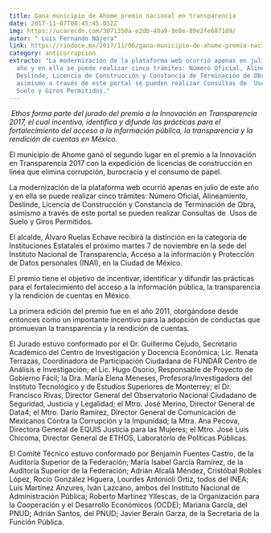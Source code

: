 ```yaml
---
title: Gana municipio de Ahome premio nacional en transparencia
date: 2017-11-07T00:45:45.052Z
img: https://ucarecdn.com/3071350a-e2db-49a9-9e8e-89e2fe687109/
autor: " Luis Fernando Nájera"
link: https://riodoce.mx/2017/11/06/gana-municipio-de-ahome-premio-nacional-en-transparencia/
category: anticorrupcion
extracto: "La modernización de la plataforma web ocurrió apenas en julio de este
  año y en ella se puede realizar cinco trámites: Número Oficial, Alineamiento,
  Deslinde, Licencia de Construcción y Constancia de Terminación de Obra,
  asimismo a través de este portal se pueden realizar Consultas de  Usos de
  Suelo y Giros Permitidos."
---
```

 *Ethos forma parte del jurado del premio a la Innovación en Transparencia 2017, el cual incentiva, identifica y difunde las prácticas para el fortalecimiento del acceso a la información pública, la transparencia y la rendición de cuentas en México.*

El municipio de Ahome ganó el segundo lugar en el premio a la Innovación en Transparencia 2017 con la expedición de licencias de construcción en línea que elimina corrupción, burocracia y el consumo de papel.

La modernización de la plataforma web ocurrió apenas en julio de este año y en ella se puede realizar cinco trámites: Número Oficial, Alineamiento, Deslinde, Licencia de Construcción y Constancia de Terminación de Obra, asimismo a través de este portal se pueden realizar Consultas de  Usos de Suelo y Giros Permitidos.

El alcalde, Álvaro Ruelas Echave recibirá la distinción en la categoría de Instituciones Estatales el próximo martes 7 de noviembre en la sede del Instituto Nacional de Transparencia, Acceso a la información y Protección de Datos personales (INAI), en la Ciudad de México.

El premio tiene el objetivo de incentivar, identificar y difundir las prácticas para el fortalecimiento del acceso a la información pública, la transparencia y la rendición de cuentas en México.

La primera edición del premio fue en el año 2011, otorgándose desde entonces como un importante incentivo para la adopción de conductas que promuevan la transparencia y la rendición de cuentas.​

El Jurado estuvo conformado por el Dr. Guillermo Cejudo, Secretario Académico del Centro de Investigación y Docencia Económica; Lic. Renata Terrazas, Coordinadora de Participación Ciudadana de FUNDAR Centro de Análisis e Investigación; el Lic. Hugo Osorio, Responsable de Proyecto de Gobierno Fácil; la Dra. María Elena Meneses, Profesora/Investigadora del Instituto Tecnológico y de Estudios Superiores de Monterrey; el Dr. Francisco Rivas, Director General del Observatorio Nacional Ciudadano de Seguridad, Justicia y Legalidad; el Mtro. José Merino, Director General de Data4; el Mtro. Darío Ramírez, Director General de Comunicación de Mexicanos Contra la Corrupción y la Impunidad; la Mtra. Ana Pecova, Directora General de EQUIS Justicia para las Mujeres; el Mtro. José Luis Chicoma, Director General de ETHOS, Laboratorio de Políticas Públicas.

El Comité Técnico estuvo conformado por Benjamín Fuentes Castro, de la Auditoría Superior de la Federación; María Isabel García Ramírez, de la Auditoría Superior de la Federación; Adrián Alcalá Méndez, Cristóbal Robles López, ​Rocío González Higuera, Lourdes Antonioli Ortiz, todos del INEA; Luis Martínez Anzures, Iván Lazcano, ambos del Instituto Nacional de Administración Pública; Roberto Martínez Yllescas, de la Organización para la Cooperación y el Desarrollo Económicos (OCDE); Mariana García, del PNUD; Adrián Santos, del PNUD; Javier Berain Garza, de la Secretaría de la Función Pública.